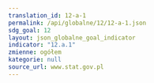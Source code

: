```yaml
---
translation_id: 12-a-1
permalink: /api/globalne/12/12-a-1.json
sdg_goal: 12
layout: json_globalne_goal_indicator
indicator: "12.a.1"
zmienne: ogółem
kategorie: null
source_url: www.stat.gov.pl
---
```


